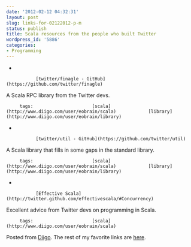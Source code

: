 ```yaml
---
date: '2012-02-12 04:32:31'
layout: post
slug: links-for-02122012-p-m
status: publish
title: Scala resources from the people who built Twitter
wordpress_id: '5886'
categories:
- Programming
---
```


     
  *      

               [twitter/finagle - GitHub](https://github.com/twitter/finagle)      

     

A Scala RPC library from the Twitter devs.

             

         tags:                      [scala](http://www.diigo.com/user/eobrain/scala)            [library](http://www.diigo.com/user/eobrain/library)

                                       
     
  *      

               [twitter/util - GitHub](https://github.com/twitter/util)      

     

A Scala library that fills in some gaps in the standard library.

             

         tags:                      [scala](http://www.diigo.com/user/eobrain/scala)            [library](http://www.diigo.com/user/eobrain/library)

                                       
     
  *      

               [Effective Scala](http://twitter.github.com/effectivescala/#Concurrency)      

     

Excellent advice from Twitter devs on programming in Scala.

             

         tags:                      [scala](http://www.diigo.com/user/eobrain/scala)

                                       
 

Posted from [Diigo](http://www.diigo.com). The rest of my favorite links are [here](http://www.diigo.com/user/eobrain).
